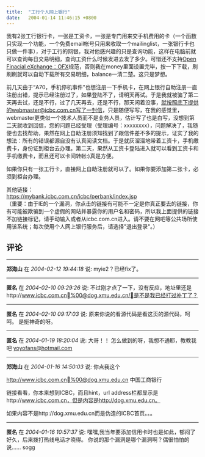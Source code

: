```yaml
---
title:  "工行个人网上银行"
date:   2004-01-14 11:46:15 +0800
---
```


我有2张工行银行卡，一张是工资卡，一张是专门用来交手机费用的卡（一个函数只实现一个功能，一个免费email帐号只用来收取一个mailinglist，一张银行卡也只做一件事），对于工行的网银，我对他感兴趣的只是查询功能，这样在电脑前就可以查询每日交易明细，查询工资什么时候发进去发了多少。可惜还不支持[Open Finacial eXchange：OFX](http://www.ofx.net/ofx/default.asp)规范，否则我在money里面设置完毕，按一下下载，刷刷刷就可以自动下载所有交易明细，balance一清二楚。这只是梦想。  

前几天由于“A70，手机停机事件”也想注册一下手机卡，在网上银行自助注册一直注册出错，提示已经注册过了，如果登陆不了，请明天再试。于是我就被骗了第二天再去试，还是不行，过了几天再去，还是不行，那天闲着没事，就按照底下提供的webmaster@icbc.com.cn写了一封信，只是随便写写，在我的感觉里，webmaster更类似一个技术人员而不是业务人员，估计写了也是白写，没想到第二天就收到回信，您的问题已经受理（受理编号：xxxxxxxx），问题解决了，我随便也去找帮助，果然在网上自助注册须知找到了跟信件差不多的提示，证实了我的想法：所有的错误都源自没有认真阅读文档。于是就灰溜溜地带着工资卡，手机缴费卡，身份证到柜台去办理。第二天，果然从工资卡登陆进入就可以看到工资卡和手机缴费卡，而且还可以卡间转帐:)真是方便。  

如果你只有一张工行卡，直接网上自助注册就可以了。如果你要添加第二张卡，必须到柜台办理。  

其他链接：  
https://mybank.icbc.com.cn/icbc/perbank/index.jsp  
（重要：由于IE的一个漏洞，你点击的链接有可能不一定是你真正要去的链接，你有可能被欺骗到一个虚假的网站并暴露你的用户名和密码，所以我上面提供的链接不加链接标记，请手动输入或者从icbc.com.cn进入。请不要在网吧等公共场所使用该系统；每次使用个人网上银行服务后，请选择"退出登录"。）  


## 评论

*****
**郑海山** 在 *2004-02-12 19:44:18* 说: myie2？已经fix了。

*****
**匿名** 在 *2004-02-10 09:29:26* 说: 不过刚才点了一下，没有反应，地址里还是http://www.icbc.com.cn%00@dog.xmu.edu.cn/，是不是我已经打过补丁了？

*****
**匿名** 在 *2004-02-10 09:17:03* 说: 原来你说的看源代码是看这页的源代码，呵呵。
是挺神奇的呀。

*****
**匿名** 在 *2004-01-19 18:20:04* 说: 大哥！！ 怎么做到的呀，我想不通耶，教教我吧 yoyofans@hotmail.com

*****
**郑海山** 在 *2004-01-16 14:50:03* 说: 你点我这个

http://www.icbc.com.cn%00@dog.xmu.edu.cn 中国工商银行

链接看看，你本来想到ICBC，而且hint，url address栏都显示是http://www.icbc.com.cn，但是内容是http://dog.xmu.edu.cn。

如果内容不是http://dog.xmu.edu.cn而是伪造的ICBC首页。。。

*****
**匿名** 在 *2004-01-16 10:57:37* 说: 嘿嘿,我当年要添加信用卡时也是如此，郁闷了好久，后来拨打热线电话才晓得。
你说的那个漏洞是哪个漏洞啊？偶很怕怕的说……
sogg


